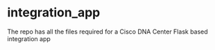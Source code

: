 # integration_app
The repo has all the files required for a Cisco DNA Center Flask based integration app

